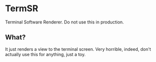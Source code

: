 # TermSR
Terminal Software Renderer.
Do not use this in production.
## What?
It just renders a view to the terminal screen. Very horrible, indeed, don't actually use this for anything, just a toy.
